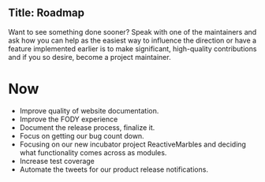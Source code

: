 Title: Roadmap
---

Want to see something done sooner? Speak with one of the maintainers and ask how you can help as the easiest way to influence the direction or have a feature implemented earlier is to make significant, high-quality contributions and if you so desire, become a project maintainer.

# Now
- Improve quality of website documentation.
- Improve the FODY experience
- Document the release process, finalize it.
- Focus on getting our bug count down.
- Focusing on our new incubator project ReactiveMarbles and deciding what functionality comes across as modules.
- Increase test coverage
- Automate the tweets for our product release notifications.
